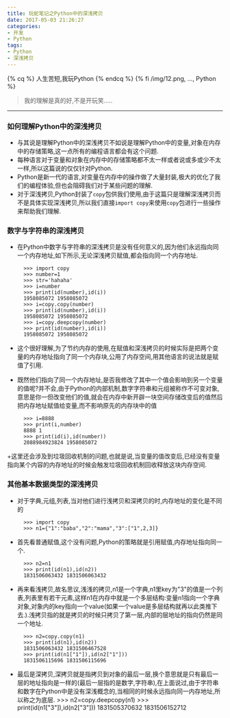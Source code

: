 ```yaml
---
title: 玩蛇笔记之Python中的深浅拷贝
date: 2017-05-03 21:26:27
categories:
- 开发
- Python
tags:
- Python
- 深浅拷贝
---
```

{% cq %} 人生苦短,我玩Python {% endcq %}
{% fi /img/12.png, ..., Python %}
<!-- more -->
> 我的理解是真的好,不是开玩笑.....

------

### 如何理解Python中的深浅拷贝
+ 与其说是理解Python中的深浅拷贝不如说是理解Python中的变量,对象在内存中的存储策略,这一点所有的编程语言都会有这个问题.
+ 每种语言对于变量和对象在内存中的存储策略都不太一样或者说或多或少不太一样,所以这篇说的仅仅针对Python.
+ Python是新一代的语言,对变量在内存中的操作做了大量封装,极大的优化了我们的编程体验,但也会阻碍我们对于某些问题的理解.
+ 对于深浅拷贝,Python封装了`copy`包供我们使用,由于这篇只是理解深浅拷贝而不是具体实现深浅拷贝,所以我们直接`import copy`来使用`copy`包进行一些操作来帮助我们理解.

### 数字与字符串的深浅拷贝
+ 在Python中数字与字符串的深浅拷贝是没有任何意义的,因为他们永远指向同一个内存地址,如下所示,无论深浅拷贝赋值,都会指向同一个内存地址.
        
        >>> import copy
        >>> number=1
        >>> str='hahaha'
        >>> i=number
        >>> print(id(number),id(i))
        1958085072 1958085072
        >>> i=copy.copy(number)
        >>> print(id(number),id(i))
        1958085072 1958085072
        >>> i=copy.deepcopy(number)
        >>> print(id(number),id(i))
        1958085072 1958085072

+ 这个很好理解,为了节约内存的使用,在赋值和深浅拷贝的时候实际是把两个变量的内存地址指向了同一个内存块,公用了内存空间,用其他语言的说法就是赋值了引用.
+ 既然他们指向了同一个内存地址,是否我修改了其中一个值会影响到另一个变量的值呢?并不会,由于Python的内部机制,数字字符串和元组被称作不可变对象,意思是你一但改变他们的值,就会在内存中新开辟一块空间存储改变后的值然后把内存地址赋值给变量,而不影响原先的内存块中的值
        
        >>> i=8888
        >>> print(i,number)
        8888 1
        >>> print(id(i),id(number))
        2088984923824 1958085072

+这里还会涉及到垃圾回收机制的问题,也就是说,当变量的值改变后,已经没有变量指向某个内容的内存地址的时候会触发垃圾回收机制回收释放这块内存空间.

### 其他基本数据类型的深浅拷贝
+ 对于字典,元组,列表,当对他们进行浅拷贝和深拷贝的时,内存地址的变化是不同的
        
        >>> import copy
        >>> n1={"1":"baba","2":"mama","3":["1",2,3]}
+ 首先看普通赋值,这个没有问题,Python的策略就是引用赋值,内存地址指向同一个.
        
        >>> n2=n1
        >>> print(id(n1),id(n2))
        1831506063432 1831506063432
+ 再来看浅拷贝,故名思议,浅浅的拷贝,n1是一个字典,n1里key为"3"的值是一个列表,列表里有若干元素,这样n1在内存中就是一个多层结构:变量n1指向一个字典对象,对象内的key指向一个value(如果一个value是多层结构就再以此类推下去.).浅拷贝指的就是拷贝的时候只拷贝了第一层,内部的层地址的指向仍然是同一个地址.
        
        >>> n2=copy.copy(n1)
        >>> print(id(n1),id(n2))
        1831506063432 1831506467528
        >>> print(id(n1["1"]),id(n2["1"]))
        1831506115696 1831506115696

+ 最后是深拷贝,深拷贝就是指拷贝到对象的最后一层,换个意思就是只有最后一层的地址指向是一样的(最后一层指的是数字,字符串),在上面说过,由于字符串和数字在Python中是没有深浅概念的,当相同的时候永远指向同一内存地址,所以称之为底层.
        >>> n2=copy.deepcopy(n1)
        >>> print(id(n1["3"]),id(n2["3"]))
        1831505370632 1831506152712

